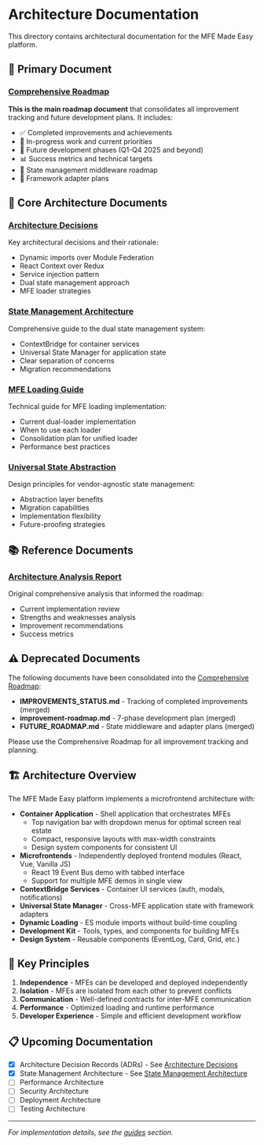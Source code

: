 # Architecture Documentation

This directory contains architectural documentation for the MFE Made Easy platform.

## 🎯 Primary Document

### [Comprehensive Roadmap](./comprehensive-roadmap.md)

**This is the main roadmap document** that consolidates all improvement tracking and future development plans. It includes:

- ✅ Completed improvements and achievements
- 🚧 In-progress work and current priorities
- 📅 Future development phases (Q1-Q4 2025 and beyond)
- 📊 Success metrics and technical targets
- 🚀 State management middleware roadmap
- 🔧 Framework adapter plans

## 📄 Core Architecture Documents

### [Architecture Decisions](./architecture-decisions.md)

Key architectural decisions and their rationale:

- Dynamic imports over Module Federation
- React Context over Redux
- Service injection pattern
- Dual state management approach
- MFE loader strategies

### [State Management Architecture](./state-management-architecture.md)

Comprehensive guide to the dual state management system:

- ContextBridge for container services
- Universal State Manager for application state
- Clear separation of concerns
- Migration recommendations

### [MFE Loading Guide](./mfe-loading-guide.md)

Technical guide for MFE loading implementation:

- Current dual-loader implementation
- When to use each loader
- Consolidation plan for unified loader
- Performance best practices

### [Universal State Abstraction](./universal-state-abstraction.md)

Design principles for vendor-agnostic state management:

- Abstraction layer benefits
- Migration capabilities
- Implementation flexibility
- Future-proofing strategies

## 📚 Reference Documents

### [Architecture Analysis Report](./architecture-analysis-report.md)

Original comprehensive analysis that informed the roadmap:

- Current implementation review
- Strengths and weaknesses analysis
- Improvement recommendations
- Success metrics

## ⚠️ Deprecated Documents

The following documents have been consolidated into the [Comprehensive Roadmap](./comprehensive-roadmap.md):

- **IMPROVEMENTS_STATUS.md** - Tracking of completed improvements (merged)
- **improvement-roadmap.md** - 7-phase development plan (merged)
- **FUTURE_ROADMAP.md** - State middleware and adapter plans (merged)

Please use the Comprehensive Roadmap for all improvement tracking and planning.

## 🏗️ Architecture Overview

The MFE Made Easy platform implements a microfrontend architecture with:

- **Container Application** - Shell application that orchestrates MFEs
  - Top navigation bar with dropdown menus for optimal screen real estate
  - Compact, responsive layouts with max-width constraints
  - Design system components for consistent UI
- **Microfrontends** - Independently deployed frontend modules (React, Vue, Vanilla JS)
  - React 19 Event Bus demo with tabbed interface
  - Support for multiple MFE demos in single view
- **ContextBridge Services** - Container UI services (auth, modals, notifications)
- **Universal State Manager** - Cross-MFE application state with framework adapters
- **Dynamic Loading** - ES module imports without build-time coupling
- **Development Kit** - Tools, types, and components for building MFEs
- **Design System** - Reusable components (EventLog, Card, Grid, etc.)

## 🔑 Key Principles

1. **Independence** - MFEs can be developed and deployed independently
2. **Isolation** - MFEs are isolated from each other to prevent conflicts
3. **Communication** - Well-defined contracts for inter-MFE communication
4. **Performance** - Optimized loading and runtime performance
5. **Developer Experience** - Simple and efficient development workflow

## 📋 Upcoming Documentation

- [x] Architecture Decision Records (ADRs) - See [Architecture Decisions](./architecture-decisions.md)
- [x] State Management Architecture - See [State Management Architecture](./state-management-architecture.md)
- [ ] Performance Architecture
- [ ] Security Architecture
- [ ] Deployment Architecture
- [ ] Testing Architecture

---

_For implementation details, see the [guides](../guides/) section._
